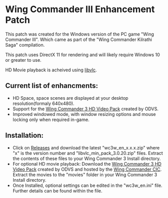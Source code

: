 # Wing Commander III Enhancement Patch
This patch was created for the Windows version of the PC game "Wing Commander III". Which came as part of the "Wing Commander Kilrathi Saga" compilation.

This patch uses DirectX 11 for rendering and will likely require Windows 10 or greater to use. 

HD Movie playback is acheived using [libvlc](https://www.videolan.org/vlc/libvlc.html "libVLC is the core engine and the interface to the multimedia framework on which VLC media player is based.").
## Current list of enhancments:
- HD Space, space scenes are displayed at your desktop resolution(formaly 640x480).
- Support for the [Wing Commander 3 HD Video Pack](https://www.wcnews.com/wcpedia/Wing_Commander_3_HD_Video_Pack "Ingame movies AI upscaled and remastered") created by ODVS. 
- Improved windowed mode, with window resizing options and mouse locking only when required in-game.

## Installation:
- Click on [Releases](https://github.com/mattwells77/Wing_Commander_III_Enhancement_Patch/releases) and download the latest "wc3w_en_x.x.x.zip" where "x" is the version number and "libvlc_min_pack_3.0.20.zip" files. Extract the contents of these files to your Wing Commander 3 Install directory.
- For optional HD movie playback: Download the [Wing Commander 3 HD Video Pack](https://www.wcnews.com/wcpedia/Wing_Commander_3_HD_Video_Pack "Ingame movies AI upscaled and remastered") created by ODVS and hosted by the [Wing Commander CIC](https://www.wcnews.com/#). Extract the movies to the "movies" folder in your Wing Commander 3 Install directory.
- Once Installed, optional settings can be edited in the "wc3w_en.ini" file. Further details can be found within the file.



